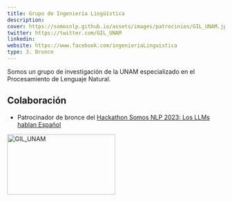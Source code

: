 ```yaml
---
title: Grupo de Ingeniería Lingüística
description:
cover: https://somosnlp.github.io/assets/images/patrocinios/GIL_UNAM.jpeg
twitter: https://twitter.com/GIL_UNAM
linkedin:
website: https://www.facebook.com/ingenieriaLinguistica
type: 3. Bronce
---
```


Somos un grupo de investigación de la UNAM especializado en el Procesamiento de Lenguaje Natural. 

## Colaboración

- Patrocinador de bronce del [Hackathon Somos NLP 2023: Los LLMs hablan Español](/hackathon)

<div class="flex justify-center">
    <img alt="GIL_UNAM" width="250" height="140" 
    src="https://somosnlp.github.io/assets/images/patrocinios/GIL_UNAM.jpeg" />
</div>
